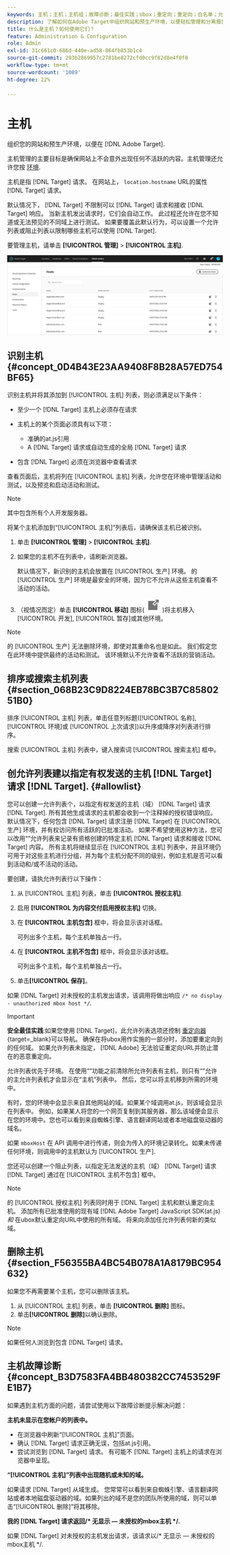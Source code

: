 ```yaml
---
keywords: 主机；主机；主机组；故障诊断；最佳实践；Ubox；重定向；重定向；白名单；允许列表；黑名单；阻止列表管理
description: 了解如何在Adobe Target中组织网站和预生产环境，以便轻松管理和分离报告。
title: 什么是主机？如何使用它们？
feature: Administration & Configuration
role: Admin
exl-id: 31c661c0-686d-440e-ad58-864fb853b1c4
source-git-commit: 293b2869957c2781be8272cfd0cc9f82d8e4f0f0
workflow-type: tm+mt
source-wordcount: '1089'
ht-degree: 22%

---
```


# 主机

组织您的网站和预生产环境，以便在 [!DNL Adobe Target].

主机管理的主要目标是确保网站上不会意外出现任何不活跃的内容。主机管理还允许您按 [环境](/help/main/administrating-target/environments.md).

主机是指 [!DNL Target] 请求。 在网站上， `location.hostname` URL的属性 [!DNL Target] 请求。

默认情况下， [!DNL Target] 不限制可以 [!DNL Target] 请求和接收 [!DNL Target] 响应。 当新主机发出请求时，它们会自动工作。 此过程还允许在您不知道或无法预见的不同域上进行测试。 如果要覆盖此默认行为，可以设置一个允许列表或阻止列表以限制哪些主机可以使用 [!DNL Target].

要管理主机，请单击 **[!UICONTROL 管理]** > **[!UICONTROL 主机]**.

![hosts_list图像](assets/hosts_list.png)

## 识别主机 {#concept_0D4B43E23AA9408F8B28A57ED754BF65}

识别主机并将其添加到 [!UICONTROL 主机] 列表，则必须满足以下条件：

* 至少一个 [!DNL Target] 主机上必须存在请求
* 主机上的某个页面必须具有以下项：

   * 准确的at.js引用
   * A [!DNL Target] 请求或自动生成的全局 [!DNL Target] 请求

* 包含 [!DNL Target] 必须在浏览器中查看请求

查看页面后，主机将列在 [!UICONTROL 主机] 列表，允许您在环境中管理活动和测试，以及预览和启动活动和测试。

>[!NOTE]
>
>其中包含所有个人开发服务器。

将某个主机添加到“[!UICONTROL 主机]”列表后，请确保该主机已被识别。

1. 单击 **[!UICONTROL 管理]** > **[!UICONTROL 主机]**.
1. 如果您的主机不在列表中，请刷新浏览器。

   默认情况下，新识别的主机会放置在 [!UICONTROL 生产] 环境。 的 [!UICONTROL 生产] 环境是最安全的环境，因为它不允许从这些主机查看不活动的活动。

1. （视情况而定）单击 **[!UICONTROL 移动]** 图标( ![移动图标](/help/main/administrating-target/assets/icon-move.png) )将主机移入 [!UICONTROL 开发], [!UICONTROL 暂存]或其他环境。

>[!NOTE]
>
>的 [!UICONTROL 生产] 无法删除环境，即使对其重命名也是如此。 我们假定您在此环境中提供最终的活动和测试。 该环境默认不允许查看不活跃的营销活动。

## 排序或搜索主机列表 {#section_068B23C9D8224EB78BC3B7C8580251B0}

排序 [!UICONTROL 主机] 列表，单击任意列标题([!UICONTROL 名称], [!UICONTROL 环境]或 [!UICONTROL 上次请求])以升序或降序对列表进行排序。

搜索 [!UICONTROL 主机] 列表中，键入搜索词 [!UICONTROL 搜索主机] 框中。

## 创允许列表建以指定有权发送的主机 [!DNL Target] 请求 [!DNL Target]. {#allowlist}

您可以创建一允许列表个，以指定有权发送的主机（域） [!DNL Target] 请求 [!DNL Target]. 所有其他生成请求的主机都会收到一个注释掉的授权错误响应。 默认情况下，任何包含 [!DNL Target] 请求注册 [!DNL Target] 在 [!UICONTROL 生产] 环境，并有权访问所有活跃的已批准活动。 如果不希望使用这种方法，您可以改用“”允许列表来记录有资格创建的特定主机 [!DNL Target] 请求和接收 [!DNL Target] 内容。 所有主机将继续显示在 [!UICONTROL 主机] 列表中，并且环境仍可用于对这些主机进行分组，并为每个主机分配不同的级别，例如主机是否可以看到活动和/或不活动的活动。

要创建，请执允许列表行以下操作：

1. 从 [!UICONTROL 主机] 列表，单击 **[!UICONTROL 授权主机]**.
1. 启用 **[!UICONTROL 为内容交付启用授权主机]** 切换。
1. 在 **[!UICONTROL 主机包含]** 框中，将会显示该对话框。

   可列出多个主机，每个主机单独占一行。

1. 在 **[!UICONTROL 主机不包含]** 框中，将会显示该对话框。

   可列出多个主机，每个主机单独占一行。

1. 单击&#x200B;**[!UICONTROL 保存]**。

如果 [!DNL Target] 对未授权的主机发出请求，该调用将做出响应 `/* no display - unauthorized mbox host */`.

>[!IMPORTANT]
>
>**安全最佳实践**:如果您使用 [!DNL Target]，此允许列表选项还控制 [重定向器](https://developer.adobe.com/target/implement/email/working-with-redirectors/){target=_blank}可以导航。 确保在将ubox用作实施的一部分时，添加要重定向到的任何域。 如果允许列表未指定， [!DNL Adobe] 无法验证重定向URL并防止潜在的恶意重定向。
>
>允许列表优先于环境。 在使用“”功能之前清除所允许列表有主机，则只有“”允许的主允许列表机才会显示在“主机”列表中。 然后，您可以将主机移到所需的环境中。

有时，您的环境中会显示来自其他网站的域。如果某个域调用at.js，则该域会显示在列表中。 例如，如果某人将您的一个网页复制到其服务器，那么该域便会显示在您的环境中。您也可以看到来自蜘蛛引擎、语言翻译网站或者本地磁盘驱动器的域名。

如果 `mboxHost` 在 API 调用中进行传递，则会为传入的环境记录转化。如果未传递任何环境，则调用中的主机默认为 [!UICONTROL 生产].

您还可以创建一个阻止列表，以指定无法发送的主机（域） [!DNL Target] 请求 [!DNL Target] 通过在 [!UICONTROL 主机不包含] 框中。

>[!NOTE]
>
>的 [!UICONTROL 授权主机] 列表同时用于 [!DNL Target] 主机和默认重定向主机。 添加所有已批准使用的现有域 [!DNL Adobe Target] JavaScript SDK(at.js) *和* 在ubox默认重定向URL中使用的所有域。 将来向添加任允许列表何新的类似域。

## 删除主机 {#section_F56355BA4BC54B078A1A8179BC954632}

如果您不再需要某个主机，您可以删除该主机。

1. 从 [!UICONTROL 主机] 列表，单击 **[!UICONTROL 删除]** 图标。
1. 单击&#x200B;**[!UICONTROL 删除]**&#x200B;以确认删除。

>[!NOTE]
>
>如果任何人浏览到包含 [!DNL Target] 请求。

## 主机故障诊断 {#concept_B3D7583FA4BB480382CC7453529FE1B7}

如果遇到主机方面的问题，请尝试使用以下故障诊断提示解决问题：

**主机未显示在您帐户的列表中。**

* 在浏览器中刷新“[!UICONTROL 主机]”页面。
* 确认 [!DNL Target] 请求正确无误，包括at.js引用。
* 尝试浏览到 [!DNL Target] 请求。 有可能不 [!DNL Target] 主机上的请求在浏览器中呈现。

**“[!UICONTROL 主机]”列表中出现随机或未知的域。**

如果请求 [!DNL Target] 从域生成。 您常常可以看到来自蜘蛛引擎、语言翻译网站或者本地磁盘驱动器的域。如果列出的域不是您的团队所使用的域，则可以单击“[!UICONTROL 删除]”将其移除。

**我的 [!DNL Target] 请求返回/&#42; 无显示 — 未授权的mbox主机 &#42;/.**

如果 [!DNL Target] 对未授权的主机发出请求，该请求以/&#42; 无显示 — 未授权的mbox主机 &#42;/.
